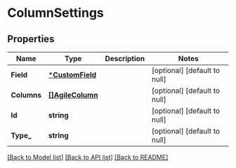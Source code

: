 # ColumnSettings

## Properties
Name | Type | Description | Notes
------------ | ------------- | ------------- | -------------
**Field** | [***CustomField**](CustomField.md) |  | [optional] [default to null]
**Columns** | [**[]AgileColumn**](AgileColumn.md) |  | [optional] [default to null]
**Id** | **string** |  | [optional] [default to null]
**Type_** | **string** |  | [optional] [default to null]

[[Back to Model list]](../README.md#documentation-for-models) [[Back to API list]](../README.md#documentation-for-api-endpoints) [[Back to README]](../README.md)


